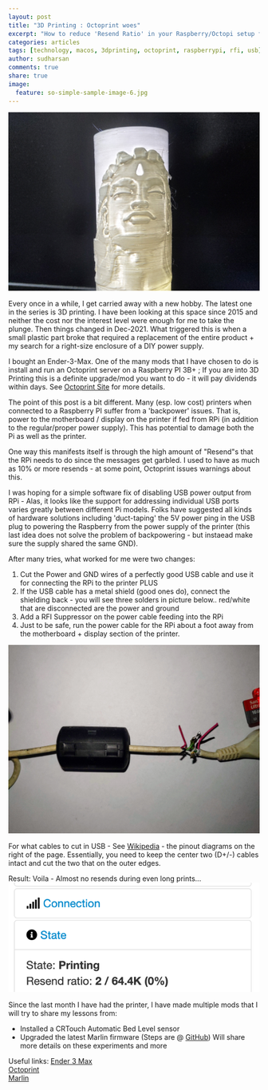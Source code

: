 ```yaml
---
layout: post
title: "3D Printing : Octoprint woes"
excerpt: "How to reduce 'Resend Ratio' in your Raspberry/Octopi setup for 3D prints"
categories: articles
tags: [technology, macos, 3dprinting, octoprint, raspberrypi, rfi, usb]
author: sudharsan
comments: true
share: true
image:
  feature: so-simple-sample-image-6.jpg
---
```


![Adiyogi Lithophane](/images/adiyogi_pic.jpg)

Every once in a while, I get carried away with a new hobby. The latest one in the series is 3D printing. I have been looking at this space since 2015 and neither the cost nor the interest level were enough for me to take the plunge. Then things changed in Dec-2021. What triggered this is when a small plastic part broke that required a replacement of the entire product + my search for a right-size enclosure of a DIY power supply.

I bought an Ender-3-Max. One of the many mods that I have chosen to do is install and run an Octoprint server on a Raspberry PI 3B+ ; If you are into 3D Printing this is a definite upgrade/mod you want to do - it will pay dividends within days. See [Octoprint Site](https://octoprint.org/) for more details.

The point of this post is a bit different. Many (esp. low cost) printers when connected to a Raspberry PI suffer from a 'backpower' issues. That is, power to the motherboard / display on the printer if fed from RPi (in addition to the regular/proper power supply). This has potential to damage both the Pi as well as the printer. 

One way this manifests itself is through the high amount of "Resend"s that the RPi needs to do since the messages get garbled. I used to have as much as 10% or more resends - at some point, Octoprint issues warnings about this.

I was hoping for a simple software fix of disabling USB power output from RPi - Alas, it looks like the support for addressing individual USB ports varies greatly between different Pi models. Folks have suggested all kinds of hardware solutions including 'duct-taping' the 5V power ping in the USB plug to powering the Raspberry from the power supply of the printer (this last idea does not solve the problem of backpowering - but instaead make sure the supply shared the same GND).

After many tries, what worked for me were two changes:
1. Cut the Power and GND wires of a perfectly good USB cable and use it for connecting the RPi to the printer PLUS
1. If the USB cable has a metal shield (good ones do), connect the shielding back - you will see three solders in picture below.. red/white that are disconnected are the power and ground
1. Add a RFI Suppressor on the power cable feeding into the RPi
1. Just to be safe, run the power cable for the RPi about a foot away from the motherboard + display section of the printer.

![USB rewire](/images/octoprint_usb_wire.jpg)

For what cables to cut in USB - See [Wikipedia](https://en.wikipedia.org/wiki/USB) - the pinout diagrams on the right of the page. Essentially, you need to keep the center two (D+/-) cables intact and cut the two that on the outer edges.

Result: Voila - Almost no resends during even long prints...
![Low Resends](/images/octoprint-resend-screen.png)

Since the last month I have had the printer, I have made multiple mods that I will try to share my lessons from:
- Installed a CRTouch Automatic Bed Level sensor
- Upgraded the latest Marlin firmware (Steps are @ [GitHub](https://github.com/p2c2e/Ender3Max-CRTouch)) 
Will share more details on these experiments and more

Useful links:
[Ender 3 Max](https://www.creality.com/goods-detail/creality-ender-3-max-3d-printer)\
[Octoprint](https://octoprint.org/) \
[Marlin](https://marlinfw.org/meta/download/) 


